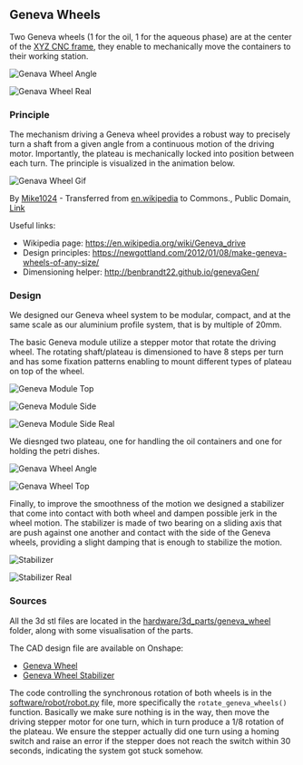 ## Geneva Wheels

Two Geneva wheels (1 for the oil, 1 for the aqueous phase) are at the center of the [XYZ CNC frame](cnc_frame.md), they enable to mechanically move the containers to their working station.

![Genava Wheel Angle](../hardware/3d_parts/geneva_wheel/geneva_wheel_plateau_angle.png)

![Genava Wheel Real](../media/img/platform/dropfactory_angle_view.jpg)

### Principle

The mechanism driving a Geneva wheel provides a robust way to precisely turn a shaft from a given angle from a continuous motion of the driving motor. Importantly, the plateau is mechanically locked into position between each turn. The principle is visualized in the animation below.

![Genava Wheel Gif](../media/gif/geneva_mechanism_animation.gif)

By <a href="//commons.wikimedia.org/wiki/User:Mike1024" title="User:Mike1024">Mike1024</a> - Transferred from <span class="plainlinks"><a class="external text" href="//en.wikipedia.org">en.wikipedia</a></span> to Commons., Public Domain, <a href="https://commons.wikimedia.org/w/index.php?curid=561907">Link</a>

Useful links:

- Wikipedia page: https://en.wikipedia.org/wiki/Geneva_drive
- Design principles:  https://newgottland.com/2012/01/08/make-geneva-wheels-of-any-size/
- Dimensioning helper: http://benbrandt22.github.io/genevaGen/


### Design

We designed our Geneva wheel system to be modular, compact, and at the same scale as our aluminium profile system, that is by multiple of 20mm.

The basic Geneva module utilize a stepper motor that rotate the driving wheel. The rotating shaft/plateau is dimensioned to have 8 steps per turn and has some fixation patterns enabling to mount different types of plateau on top of the wheel.

![Geneva Module Top](../hardware/3d_parts/geneva_wheel/geneva_wheel_top.png)

![Geneva Module Side](../hardware/3d_parts/geneva_wheel/geneva_wheel_side.png)

![Geneva Module Side Real](../media/img/geneva_wheel/geneva_wheel_side.jpg)


We diesnged two plateau, one for handling the oil containers and one for holding the petri dishes.

![Genava Wheel Angle](../hardware/3d_parts/geneva_wheel/geneva_wheel_plateau_angle.png)

![Genava Wheel Top](../hardware/3d_parts/geneva_wheel/geneva_wheel_plateau_top.png)

Finally, to improve the smoothness of the motion we designed a stabilizer that come into contact with both wheel and dampen possible jerk in the wheel motion. The stabilizer is made of two bearing on a sliding axis that are push against one another and contact with the side of the Geneva wheels, providing a slight damping that is enough to stabilize the motion.

![Stabilizer](../hardware/3d_parts/geneva_wheel/geneva_wheel_stabilizer.png)

![Stabilizer Real](../media/img/geneva_wheel/geneva_wheel_stabilizer.jpg)


### Sources

All the 3d stl files are located in the [hardware/3d_parts/geneva_wheel](hardware/3d_parts/geneva_wheel) folder, along with some visualisation of the parts.

The CAD design file are available on Onshape:

- [Geneva Wheel](https://cad.onshape.com/documents/3aeb7616c1e547bfaae38ba3/w/426b95792e7c48a8b6dd7727/e/30b62a18352c4a91b6bc9828)
- [Geneva Wheel Stabilizer](https://cad.onshape.com/documents/5789121ee4b07256e8184139/w/a0a9bcb1b97b6c43ac68f81e/e/801990910dc3689559c2009a)


The code controlling the synchronous rotation of both wheels is in the [software/robot/robot.py](../software/robot/robot.py) file, more specifically the `rotate_geneva_wheels()` function. Basically we make sure nothing is in the way, then move the driving stepper motor for one turn, which in turn produce a 1/8 rotation of the plateau. We ensure the stepper actually did one turn using a homing switch and raise an error if the stepper does not reach the switch within 30 seconds, indicating the system got stuck somehow.
